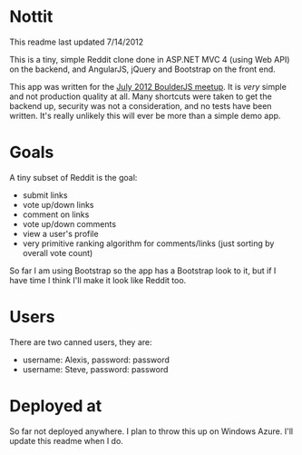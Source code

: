 # Nottit
This readme last updated 7/14/2012

This is a tiny, simple Reddit clone done in ASP.NET MVC 4 (using Web API) on the backend, and AngularJS, jQuery and Bootstrap on the front end.  
  
This app was written for the [July 2012 BoulderJS meetup](http://www.meetup.com/Boulder-JS/events/72089132/). It is *very* simple and not production quality at all. Many shortcuts were taken to get the backend up, security was not a consideration, and no tests have been written. It's really unlikely this will ever be more than a simple demo app.

# Goals

A tiny subset of Reddit is the goal:
* submit links
* vote up/down links
* comment on links
* vote up/down comments
* view a user's profile
* very primitive ranking algorithm for comments/links (just sorting by overall vote count)

So far I am using Bootstrap so the app has a Bootstrap look to it, but if I have time I think I'll make it look like Reddit too.

# Users

There are two canned users, they are:

* username: Alexis, password: password
* username: Steve, password: password

# Deployed at

So far not deployed anywhere. I plan to throw this up on Windows Azure. I'll update this readme when I do.

